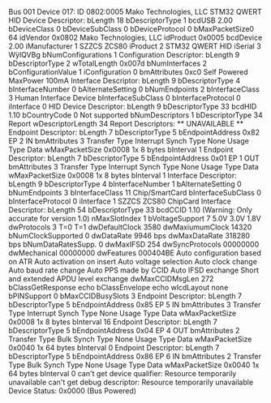 Bus 001 Device 017: ID 0802:0005 Mako Technologies, LLC STM32 QWERT HID
Device Descriptor:
  bLength                18
  bDescriptorType         1
  bcdUSB               2.00
  bDeviceClass            0 
  bDeviceSubClass         0 
  bDeviceProtocol         0 
  bMaxPacketSize0        64
  idVendor           0x0802 Mako Technologies, LLC
  idProduct          0x0005 
  bcdDevice            2.00
  iManufacturer           1 SZZCS ZCS80
  iProduct                2 STM32 QWERT HID
  iSerial                 3 WÿlQVBg
  bNumConfigurations      1
  Configuration Descriptor:
    bLength                 9
    bDescriptorType         2
    wTotalLength       0x007d
    bNumInterfaces          2
    bConfigurationValue     1
    iConfiguration          0 
    bmAttributes         0xc0
      Self Powered
    MaxPower              100mA
    Interface Descriptor:
      bLength                 9
      bDescriptorType         4
      bInterfaceNumber        0
      bAlternateSetting       0
      bNumEndpoints           2
      bInterfaceClass         3 Human Interface Device
      bInterfaceSubClass      0 
      bInterfaceProtocol      0 
      iInterface              0 
        HID Device Descriptor:
          bLength                 9
          bDescriptorType        33
          bcdHID               1.10
          bCountryCode            0 Not supported
          bNumDescriptors         1
          bDescriptorType        34 Report
          wDescriptorLength      34
         Report Descriptors: 
           ** UNAVAILABLE **
      Endpoint Descriptor:
        bLength                 7
        bDescriptorType         5
        bEndpointAddress     0x82  EP 2 IN
        bmAttributes            3
          Transfer Type            Interrupt
          Synch Type               None
          Usage Type               Data
        wMaxPacketSize     0x0008  1x 8 bytes
        bInterval               1
      Endpoint Descriptor:
        bLength                 7
        bDescriptorType         5
        bEndpointAddress     0x01  EP 1 OUT
        bmAttributes            3
          Transfer Type            Interrupt
          Synch Type               None
          Usage Type               Data
        wMaxPacketSize     0x0008  1x 8 bytes
        bInterval               1
    Interface Descriptor:
      bLength                 9
      bDescriptorType         4
      bInterfaceNumber        1
      bAlternateSetting       0
      bNumEndpoints           3
      bInterfaceClass        11 Chip/SmartCard
      bInterfaceSubClass      0 
      bInterfaceProtocol      0 
      iInterface              1 SZZCS ZCS80
      ChipCard Interface Descriptor:
        bLength                54
        bDescriptorType        33
        bcdCCID              1.10  (Warning: Only accurate for version 1.0)
        nMaxSlotIndex           1
        bVoltageSupport         7  5.0V 3.0V 1.8V 
        dwProtocols             3  T=0 T=1
        dwDefaultClock       3580
        dwMaxiumumClock     14320
        bNumClockSupported      0
        dwDataRate           9946 bps
        dwMaxDataRate      318280 bps
        bNumDataRatesSupp.      0
        dwMaxIFSD             254
        dwSyncProtocols  00000000 
        dwMechanical     00000000 
        dwFeatures       000404BE
          Auto configuration based on ATR
          Auto activation on insert
          Auto voltage selection
          Auto clock change
          Auto baud rate change
          Auto PPS made by CCID
          Auto IFSD exchange
          Short and extended APDU level exchange
        dwMaxCCIDMsgLen       272
        bClassGetResponse    echo
        bClassEnvelope       echo
        wlcdLayout           none
        bPINSupport             0 
        bMaxCCIDBusySlots       3
      Endpoint Descriptor:
        bLength                 7
        bDescriptorType         5
        bEndpointAddress     0x85  EP 5 IN
        bmAttributes            3
          Transfer Type            Interrupt
          Synch Type               None
          Usage Type               Data
        wMaxPacketSize     0x0008  1x 8 bytes
        bInterval              16
      Endpoint Descriptor:
        bLength                 7
        bDescriptorType         5
        bEndpointAddress     0x04  EP 4 OUT
        bmAttributes            2
          Transfer Type            Bulk
          Synch Type               None
          Usage Type               Data
        wMaxPacketSize     0x0040  1x 64 bytes
        bInterval               0
      Endpoint Descriptor:
        bLength                 7
        bDescriptorType         5
        bEndpointAddress     0x86  EP 6 IN
        bmAttributes            2
          Transfer Type            Bulk
          Synch Type               None
          Usage Type               Data
        wMaxPacketSize     0x0040  1x 64 bytes
        bInterval               0
can't get device qualifier: Resource temporarily unavailable
can't get debug descriptor: Resource temporarily unavailable
Device Status:     0x0000
  (Bus Powered)